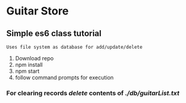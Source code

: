 # Guitar Store

## Simple es6 class tutorial

`Uses file system as database for add/update/delete`

1. Download repo
2. npm install
3. npm start
4. follow command prompts for execution

### For clearing records _delete_ contents of _./db/guitarList.txt_